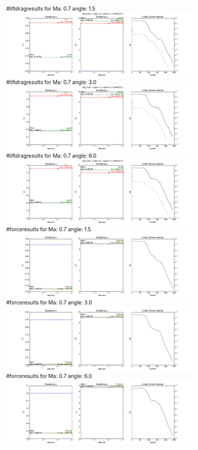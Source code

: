 #liftdragresults for  Ma: 0.7 angle: 1.5
![liftdrag_angle1.5.png](liftdrag_angle1.5.png)
#liftdragresults for  Ma: 0.7 angle: 3.0
![liftdrag_angle3.0.png](liftdrag_angle3.0.png)
#liftdragresults for  Ma: 0.7 angle: 6.0
![liftdrag_angle6.0.png](liftdrag_angle6.0.png)
#forceresults for  Ma: 0.7 angle: 1.5
![force_angle1.5.png](force_angle1.5.png)
#forceresults for  Ma: 0.7 angle: 3.0
![force_angle3.0.png](force_angle3.0.png)
#forceresults for  Ma: 0.7 angle: 6.0
![force_angle6.0.png](force_angle6.0.png)

